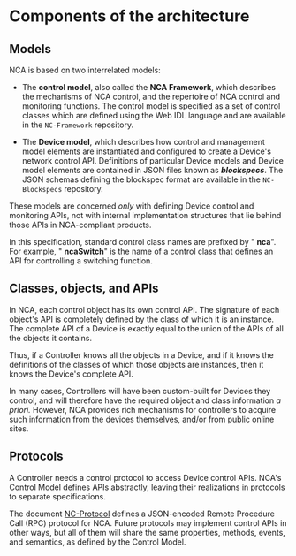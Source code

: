 # Components of the architecture

## Models

NCA is based on two interrelated models:

- The **control model**, also called the **NCA Framework**, which describes the mechanisms of NCA control, and the repertoire of  NCA control and monitoring functions. The control model is specified as a set of control classes which are defined using the Web IDL language and are available in the `NC-Framework` repository.

- The **Device model**, which describes how control and management model elements are instantiated and configured to create a Device's network control API.  Definitions of particular Device models and Device model elements are contained in JSON files known as _**blockspecs**_. The JSON schemas defining the blockspec format are available in the `NC-Blockspecs` repository.

These models are concerned _only_ with defining Device control and monitoring APIs,  not with internal implementation structures that lie behind those APIs in NCA-compliant products.

In this specification, standard control class names are prefixed by " **nca**".  For example, " **ncaSwitch**" is the name of a control class that defines an API for controlling a switching function.

## Classes, objects, and APIs

In NCA, each control object has its own control API. The signature of each object's API is completely defined by the class of which it is an instance. The complete API of a Device is exactly equal to the union of the APIs of all the objects it contains.

Thus, if a Controller knows all the objects in a Device, and if it knows the definitions of the classes of which those objects are instances, then it knows the Device's complete API.

In many cases, Controllers will have been custom-built for Devices they control, and will therefore have the required object and class information _a priori._ However, NCA provides rich mechanisms for controllers to acquire such information from the devices themselves, and/or from public online sites.

## Protocols

A Controller needs a control protocol to access Device control APIs. NCA's Control Model defines APIs abstractly, leaving their realizations in protocols to separate specifications. 

The document [NC-Protocol](Protocol.md) defines a JSON-encoded Remote Procedure Call (RPC) protocol for NCA.  Future protocols may implement control APIs in other ways, but all of them will share the same properties, methods, events, and semantics, as defined by the Control Model.